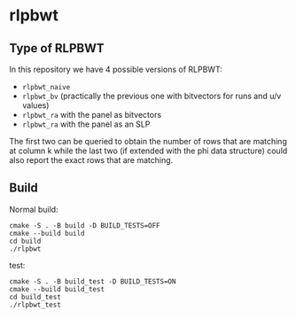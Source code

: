 # rlpbwt

## Type of RLPBWT
In this repository we have 4 possible versions of RLPBWT:
- `rlpbwt_naive`
- `rlpbwt_bv` (practically the previous one with bitvectors for runs and u/v 
   values)
- `rlpbwt_ra` with the panel as bitvectors
- `rlpbwt_ra` with the panel as an SLP

The first two can be queried to obtain the number of rows that are matching at 
column k while the last two (if extended with the phi data structure) could also
report the exact rows that are matching.

## Build
Normal build:
```
cmake -S . -B build -D BUILD_TESTS=OFF
cmake --build build
cd build
./rlpbwt
```

test:
```
cmake -S . -B build_test -D BUILD_TESTS=ON
cmake --build build_test
cd build_test
./rlpbwt_test
```
